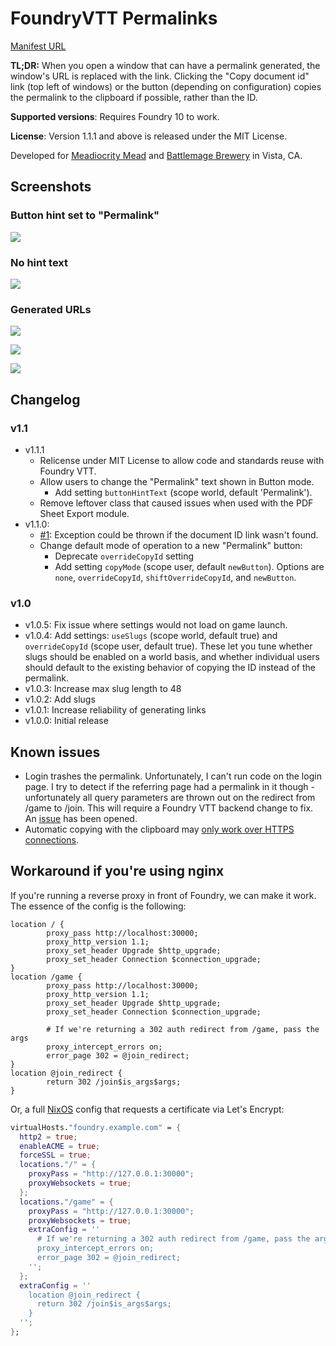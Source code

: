# FoundryVTT Permalinks

[Manifest URL](https://raw.githubusercontent.com/numinit/foundry-permalinks/master/src/module.json)

**TL;DR:** When you open a window that can have a permalink generated, the window's URL
is replaced with the link. Clicking the "Copy document id" link (top left of windows)
or the button (depending on configuration) copies the permalink to the clipboard if possible,
rather than the ID.

**Supported versions**: Requires Foundry 10 to work.

**License**: Version 1.1.1 and above is released under the MIT License.

Developed for [Meadiocrity Mead](https://www.meadiocritymead.com/) and [Battlemage Brewery](https://www.battlemagebrewing.com/) in Vista, CA.

## Screenshots

### Button hint set to "Permalink"

![](https://raw.githubusercontent.com/numinit/foundry-permalinks/master/img/spell-button.png)

### No hint text

![](https://raw.githubusercontent.com/numinit/foundry-permalinks/master/img/creature-button-empty.png)

### Generated URLs

![](https://raw.githubusercontent.com/numinit/foundry-permalinks/master/img/actor.png)

![](https://raw.githubusercontent.com/numinit/foundry-permalinks/master/img/item.png)

![](https://raw.githubusercontent.com/numinit/foundry-permalinks/master/img/journal.png)

## Changelog

### v1.1

- v1.1.1
    - Relicense under MIT License to allow code and standards reuse with Foundry VTT.
    - Allow users to change the "Permalink" text shown in Button mode.
        - Add setting `buttonHintText` (scope world, default 'Permalink').
    - Remove leftover class that caused issues when used with the PDF Sheet Export module.
- v1.1.0:
    - [#1](https://github.com/numinit/foundry-permalinks/pull/1): Exception could be thrown if the document ID link wasn't found.
    - Change default mode of operation to a new "Permalink" button:
        - Deprecate `overrideCopyId` setting
        - Add setting `copyMode` (scope user, default `newButton`). Options are `none`, `overrideCopyId`, `shiftOverrideCopyId`, and `newButton`.

### v1.0

- v1.0.5: Fix issue where settings would not load on game launch.
- v1.0.4: Add settings: `useSlugs` (scope world, default true) and `overrideCopyId` (scope user, default true). These let you tune whether slugs should be enabled on a world basis, and whether individual users should default to the existing behavior of copying the ID instead of the permalink.
- v1.0.3: Increase max slug length to 48
- v1.0.2: Add slugs
- v1.0.1: Increase reliability of generating links
- v1.0.0: Initial release

## Known issues

- Login trashes the permalink. Unfortunately, I can't run code on the login page.
  I try to detect if the referring page had a permalink in it though -
  unfortunately all query parameters are thrown out on the redirect
  from /game to /join. This will require a Foundry VTT backend change to fix.
  An [issue](https://github.com/foundryvtt/foundryvtt/issues/8687) has been opened.
- Automatic copying with the clipboard may [only work over HTTPS connections](https://w3c.github.io/clipboard-apis/#dom-navigator-clipboard).

## Workaround if you're using nginx

If you're running a reverse proxy in front of Foundry, we can make it work.
The essence of the config is the following:

```nginx
location / {
        proxy_pass http://localhost:30000;
        proxy_http_version 1.1;
        proxy_set_header Upgrade $http_upgrade;
        proxy_set_header Connection $connection_upgrade;
}
location /game {
        proxy_pass http://localhost:30000;
        proxy_http_version 1.1;
        proxy_set_header Upgrade $http_upgrade;
        proxy_set_header Connection $connection_upgrade;

        # If we're returning a 302 auth redirect from /game, pass the args
        proxy_intercept_errors on;
        error_page 302 = @join_redirect;
}
location @join_redirect {
        return 302 /join$is_args$args;
}

```

Or, a full [NixOS](https://nixos.org) config that requests a certificate via Let's Encrypt:

```nix
virtualHosts."foundry.example.com" = {
  http2 = true;
  enableACME = true;
  forceSSL = true;
  locations."/" = {
    proxyPass = "http://127.0.0.1:30000";
    proxyWebsockets = true;
  };
  locations."/game" = {
    proxyPass = "http://127.0.0.1:30000";
    proxyWebsockets = true;
    extraConfig = ''
      # If we're returning a 302 auth redirect from /game, pass the args
      proxy_intercept_errors on;
      error_page 302 = @join_redirect;
    '';
  };
  extraConfig = ''
    location @join_redirect {
      return 302 /join$is_args$args;
    }
  '';
};
```
